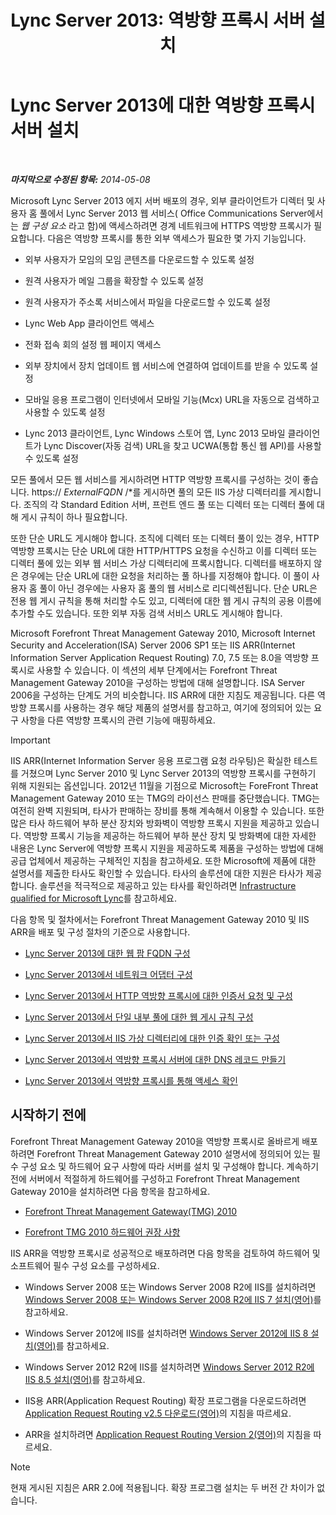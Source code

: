 ﻿---
title: 'Lync Server 2013: 역방향 프록시 서버 설치'
TOCTitle: 역방향 프록시 서버 설치
ms:assetid: 00bc138a-243f-4389-bfa5-9c62fcc95132
ms:mtpsurl: https://technet.microsoft.com/ko-kr/library/Gg398069(v=OCS.15)
ms:contentKeyID: 49302607
ms.date: 08/10/2015
mtps_version: v=OCS.15
ms.translationtype: HT
---

# Lync Server 2013에 대한 역방향 프록시 서버 설치

 

_**마지막으로 수정된 항목:** 2014-05-08_

Microsoft Lync Server 2013 에지 서버 배포의 경우, 외부 클라이언트가 디렉터 및 사용자 홈 풀에서 Lync Server 2013 웹 서비스( Office Communications Server에서는 *웹 구성 요소* 라고 함)에 액세스하려면 경계 네트워크에 HTTPS 역방향 프록시가 필요합니다. 다음은 역방향 프록시를 통한 외부 액세스가 필요한 몇 가지 기능입니다.

  - 외부 사용자가 모임의 모임 콘텐츠를 다운로드할 수 있도록 설정

  - 원격 사용자가 메일 그룹을 확장할 수 있도록 설정

  - 원격 사용자가 주소록 서비스에서 파일을 다운로드할 수 있도록 설정

  - Lync Web App 클라이언트 액세스

  - 전화 접속 회의 설정 웹 페이지 액세스

  - 외부 장치에서 장치 업데이트 웹 서비스에 연결하여 업데이트를 받을 수 있도록 설정

  - 모바일 응용 프로그램이 인터넷에서 모바일 기능(Mcx) URL을 자동으로 검색하고 사용할 수 있도록 설정

  - Lync 2013 클라이언트, Lync Windows 스토어 앱, Lync 2013 모바일 클라이언트가 Lync Discover(자동 검색) URL을 찾고 UCWA(통합 통신 웹 API)를 사용할 수 있도록 설정

모든 풀에서 모든 웹 서비스를 게시하려면 HTTP 역방향 프록시를 구성하는 것이 좋습니다. https:// *ExternalFQDN* /\*를 게시하면 풀의 모든 IIS 가상 디렉터리를 게시합니다. 조직의 각 Standard Edition 서버, 프런트 엔드 풀 또는 디렉터 또는 디렉터 풀에 대해 게시 규칙이 하나 필요합니다.

또한 단순 URL도 게시해야 합니다. 조직에 디렉터 또는 디렉터 풀이 있는 경우, HTTP 역방향 프록시는 단순 URL에 대한 HTTP/HTTPS 요청을 수신하고 이를 디렉터 또는 디렉터 풀에 있는 외부 웹 서비스 가상 디렉터리에 프록시합니다. 디렉터를 배포하지 않은 경우에는 단순 URL에 대한 요청을 처리하는 풀 하나를 지정해야 합니다. 이 풀이 사용자 홈 풀이 아닌 경우에는 사용자 홈 풀의 웹 서비스로 리디렉션됩니다. 단순 URL은 전용 웹 게시 규칙을 통해 처리할 수도 있고, 디렉터에 대한 웹 게시 규칙의 공용 이름에 추가할 수도 있습니다. 또한 외부 자동 검색 서비스 URL도 게시해야 합니다.

Microsoft Forefront Threat Management Gateway 2010, Microsoft Internet Security and Acceleration(ISA) Server 2006 SP1 또는 IIS ARR(Internet Information Server Application Request Routing) 7.0, 7.5 또는 8.0을 역방향 프록시로 사용할 수 있습니다. 이 섹션의 세부 단계에서는 Forefront Threat Management Gateway 2010을 구성하는 방법에 대해 설명합니다. ISA Server 2006을 구성하는 단계도 거의 비슷합니다. IIS ARR에 대한 지침도 제공됩니다. 다른 역방향 프록시를 사용하는 경우 해당 제품의 설명서를 참고하고, 여기에 정의되어 있는 요구 사항을 다른 역방향 프록시의 관련 기능에 매핑하세요.


> [!IMPORTANT]  
> IIS ARR(Internet Information Server 응용 프로그램 요청 라우팅)은 확실한 테스트를 거쳤으며 Lync Server 2010 및 Lync Server 2013의 역방향 프록시를 구현하기 위해 지원되는 옵션입니다. 2012년 11월을 기점으로 Microsoft는 ForeFront Threat Management Gateway 2010 또는 TMG의 라이선스 판매를 중단했습니다. TMG는 여전히 완벽 지원되며, 타사가 판매하는 장비를 통해 계속해서 이용할 수 있습니다. 또한 많은 타사 하드웨어 부하 분산 장치와 방화벽이 역방향 프록시 지원을 제공하고 있습니다. 역방향 프록시 기능을 제공하는 하드웨어 부하 분산 장치 및 방화벽에 대한 자세한 내용은 Lync Server에 역방향 프록시 지원을 제공하도록 제품을 구성하는 방법에 대해 공급 업체에서 제공하는 구체적인 지침을 참고하세요. 또한 Microsoft에 제품에 대한 설명서를 제출한 타사도 확인할 수 있습니다. 타사의 솔루션에 대한 지원은 타사가 제공합니다. 솔루션을 적극적으로 제공하고 있는 타사를 확인하려면 <A href="http://go.microsoft.com/fwlink/?linkid=268730">Infrastructure qualified for Microsoft Lync</A>를 참고하세요.



다음 항목 및 절차에서는 Forefront Threat Management Gateway 2010 및 IIS ARR을 배포 및 구성 절차의 기준으로 사용합니다.

  - [Lync Server 2013에 대한 웹 팜 FQDN 구성](lync-server-2013-configure-web-farm-fqdns.md)

  - [Lync Server 2013에서 네트워크 어댑터 구성](lync-server-2013-configure-network-adapters.md)

  - [Lync Server 2013에서 HTTP 역방향 프록시에 대한 인증서 요청 및 구성](lync-server-2013-request-and-configure-a-certificate-for-your-reverse-http-proxy.md)

  - [Lync Server 2013에서 단일 내부 풀에 대한 웹 게시 규칙 구성](lync-server-2013-configure-web-publishing-rules-for-a-single-internal-pool.md)

  - [Lync Server 2013에서 IIS 가상 디렉터리에 대한 인증 확인 또는 구성](lync-server-2013-verify-or-configure-authentication-and-certification-on-iis-virtual-directories.md)

  - [Lync Server 2013에서 역방향 프록시 서버에 대한 DNS 레코드 만들기](lync-server-2013-create-dns-records-for-reverse-proxy-servers.md)

  - [Lync Server 2013에서 역방향 프록시를 통해 액세스 확인](lync-server-2013-verify-access-through-your-reverse-proxy.md)

## 시작하기 전에

Forefront Threat Management Gateway 2010을 역방향 프록시로 올바르게 배포하려면 Forefront Threat Management Gateway 2010 설명서에 정의되어 있는 필수 구성 요소 및 하드웨어 요구 사항에 따라 서버를 설치 및 구성해야 합니다. 계속하기 전에 서버에서 적절하게 하드웨어를 구성하고 Forefront Threat Management Gateway 2010을 설치하려면 다음 항목을 참고하세요.

  -   
    [Forefront Threat Management Gateway(TMG) 2010](http://go.microsoft.com/fwlink/?linkid=291292)

  -   
    [Forefront TMG 2010 하드웨어 권장 사항](http://go.microsoft.com/fwlink/?linkid=291293)

IIS ARR을 역방향 프록시로 성공적으로 배포하려면 다음 항목을 검토하여 하드웨어 및 소프트웨어 필수 구성 요소를 구성하세요.

  - Windows Server 2008 또는 Windows Server 2008 R2에 IIS를 설치하려면 [Windows Server 2008 또는 Windows Server 2008 R2에 IIS 7 설치(영어)](http://go.microsoft.com/fwlink/?linkid=291296)를 참고하세요.

  - Windows Server 2012에 IIS를 설치하려면 [Windows Server 2012에 IIS 8 설치(영어)](http://go.microsoft.com/fwlink/?linkid=291297)를 참고하세요.

  - Windows Server 2012 R2에 IIS를 설치하려면 [Windows Server 2012 R2에 IIS 8.5 설치(영어)](http://go.microsoft.com/fwlink/?linkid=330687)를 참고하세요.

  - IIS용 ARR(Application Request Routing) 확장 프로그램을 다운로드하려면 [Application Request Routing v2.5 다운로드(영어)](http://go.microsoft.com/fwlink/?linkid=291298)의 지침을 따르세요.

  - ARR을 설치하려면 [Application Request Routing Version 2(영어)](http://go.microsoft.com/fwlink/?linkid=291299)의 지침을 따르세요.
    
> [!NOTE]  
> 현재 게시된 지침은 ARR 2.0에 적용됩니다. 확장 프로그램 설치는 두 버전 간 차이가 없습니다.


